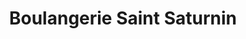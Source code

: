 ---
title: "Boulangerie Saint Saturnin"
url: /antony/boulangerie-saint-saturnin/
shop: boulangerie
---